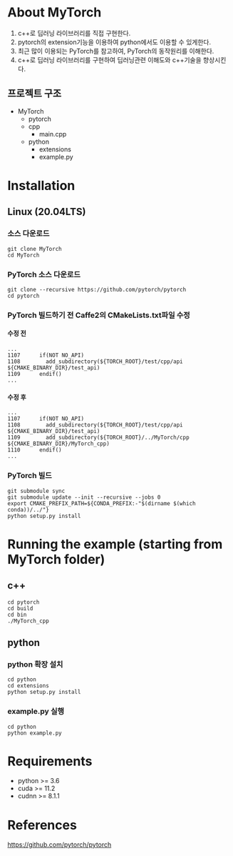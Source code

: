 # About MyTorch

 1. c++로 딥러닝 라이브러리를 직접 구현한다.
 2. pytorch의 extension기능을 이용하여 python에서도 이용할 수 있게한다.
 3. 최근 많이 이용되는 PyTorch를 참고하여, PyTorch의 동작원리를 이해한다.
 4. c++로 딥러닝 라이브러리를 구현하여 딥러닝관련 이해도와 c++기술을 향상시킨다.

## 프로젝트 구조

* MyTorch
  * pytorch
  * cpp
    * main.cpp
  * python 
    * extensions
    * example.py

# Installation

## Linux (20.04LTS)

### 소스 다운로드
```
git clone MyTorch
cd MyTorch
```

### PyTorch 소스 다운로드
```
git clone --recursive https://github.com/pytorch/pytorch
cd pytorch
```

### PyTorch 빌드하기 전 Caffe2의 CMakeLists.txt파일 수정

#### 수정 전
```
...
1107      if(NOT NO_API)
1108        add_subdirectory(${TORCH_ROOT}/test/cpp/api ${CMAKE_BINARY_DIR}/test_api)
1109      endif()
...
```

#### 수정 후
```
...
1107      if(NOT NO_API)
1108        add_subdirectory(${TORCH_ROOT}/test/cpp/api ${CMAKE_BINARY_DIR}/test_api)
1109        add_subdirectory(${TORCH_ROOT}/../MyTorch/cpp ${CMAKE_BINARY_DIR}/MyTorch_cpp)
1110      endif()
...
```

### PyTorch 빌드
```
git submodule sync
git submodule update --init --recursive --jobs 0
export CMAKE_PREFIX_PATH=${CONDA_PREFIX:-"$(dirname $(which conda))/../"}
python setup.py install
```

# Running the example (starting from MyTorch folder)
## c++
```
cd pytorch
cd build
cd bin
./MyTorch_cpp
```

## python

### python 확장 설치
```
cd python
cd extensions
python setup.py install
```

### example.py 실행
```
cd python
python example.py
```

# Requirements
 * python >= 3.6
 * cuda >= 11.2
 * cudnn >= 8.1.1

# References
https://github.com/pytorch/pytorch
